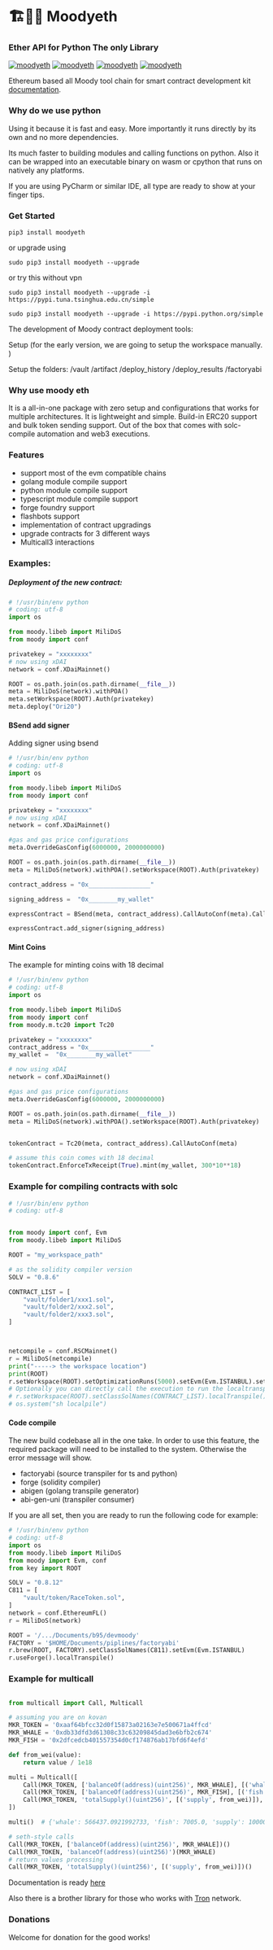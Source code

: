 # 🏗👷🏾 Moodyeth
### Ether API for Python The only Library

[![moodyeth](https://img.shields.io/pypi/v/moodyeth?style=plastic)](https://pypi.org/project/moodyeth/)
[![moodyeth](https://img.shields.io/pypi/pyversions/moodyeth.svg)](https://pypi.org/project/moodyeth/)
[![moodyeth](https://api.travis-ci.com/tokenchain/moodyeth.svg?branch=master)](https://pypi.org/project/moodyeth/)
[![moodyeth](https://img.shields.io/github/issues/tokenchain/moodyeth.svg)](https://pypi.org/project/moodyeth/)


Ethereum based all Moody tool chain for smart contract development kit [documentation](https://htmlpreview.github.io/?https://github.com/tokenchain/moodyeth/blob/main/docs/moody/index.html).

### Why do we use python
Using it because it is fast and easy. More importantly it runs directly by its own and no more dependencies.

Its much faster to building modules and calling functions on python.
Also it can be wrapped into an executable binary on wasm or cpython that runs on natively any platforms.

If you are using PyCharm or similar IDE, all type are ready to show at your finger tips.

### Get Started

`pip3 install moodyeth`

or upgrade using

`sudo pip3 install moodyeth --upgrade`

or try this without vpn

`sudo pip3 install moodyeth --upgrade -i https://pypi.tuna.tsinghua.edu.cn/simple`

`sudo pip3 install moodyeth --upgrade -i https://pypi.python.org/simple`

The development of Moody contract deployment tools:

Setup (for the early version, we are going to setup the workspace manually. )

Setup the folders:
 /vault
 /artifact
 /deploy_history
 /deploy_results
 /factoryabi

### Why use moody eth

It is a all-in-one package with zero setup and configurations that works for multiple architectures. It is lightweight and simple. Build-in ERC20 support and bulk token sending support. Out of the box that comes with solc-compile automation and web3 executions.

### Features
- support most of the evm compatible chains
- golang module compile support
- python module compile support
- typescript module compile support
- forge foundry support
- flashbots support
- implementation of contract upgradings
- upgrade contracts for 3 different ways
- Multicall3 interactions


### Examples:

##### Deployment of the new contract:

```python
# !/usr/bin/env python
# coding: utf-8
import os

from moody.libeb import MiliDoS
from moody import conf

privatekey = "xxxxxxxx"
# now using xDAI
network = conf.XDaiMainnet()

ROOT = os.path.join(os.path.dirname(__file__))
meta = MiliDoS(network).withPOA()
meta.setWorkspace(ROOT).Auth(privatekey)
meta.deploy("Ori20")

```

#### BSend add signer
Adding signer using bsend

```python
# !/usr/bin/env python
# coding: utf-8
import os

from moody.libeb import MiliDoS
from moody import conf

privatekey = "xxxxxxxx"
# now using xDAI
network = conf.XDaiMainnet()

#gas and gas price configurations
meta.OverrideGasConfig(6000000, 2000000000)

ROOT = os.path.join(os.path.dirname(__file__))
meta = MiliDoS(network).withPOA().setWorkspace(ROOT).Auth(privatekey)

contract_address = "0x_________________"

signing_address =  "0x________my_wallet"

expressContract = BSend(meta, contract_address).CallAutoConf(meta).CallDebug(True)

expressContract.add_signer(signing_address)

```

#### Mint Coins
The example for minting coins with 18 decimal

```python
# !/usr/bin/env python
# coding: utf-8
import os

from moody.libeb import MiliDoS
from moody import conf
from moody.m.tc20 import Tc20

privatekey = "xxxxxxxx"
contract_address = "0x_________________"
my_wallet =  "0x________my_wallet"

# now using xDAI
network = conf.XDaiMainnet()

#gas and gas price configurations
meta.OverrideGasConfig(6000000, 2000000000)

ROOT = os.path.join(os.path.dirname(__file__))
meta = MiliDoS(network).withPOA().setWorkspace(ROOT).Auth(privatekey)


tokenContract = Tc20(meta, contract_address).CallAutoConf(meta)

# assume this coin comes with 18 decimal
tokenContract.EnforceTxReceipt(True).mint(my_wallet, 300*10**18)

```


### Example for compiling contracts with solc
```python
# !/usr/bin/env python
# coding: utf-8


from moody import conf, Evm
from moody.libeb import MiliDoS

ROOT = "my_workspace_path"

# as the solidity compiler version
SOLV = "0.8.6"

CONTRACT_LIST = [
    "vault/folder1/xxx1.sol",
    "vault/folder2/xxx2.sol",
    "vault/folder2/xxx3.sol",
]



netcompile = conf.RSCMainnet()
r = MiliDoS(netcompile)
print("-----> the workspace location")
print(ROOT)
r.setWorkspace(ROOT).setOptimizationRuns(5000).setEvm(Evm.ISTANBUL).setClassSolNames(CONTRACT_LIST).remoteCompile(SOLV).localTranspile()
# Optionally you can directly call the execution to run the localtranspile
# r.setWorkspace(ROOT).setClassSolNames(CONTRACT_LIST).localTranspile()
# os.system("sh localpile")

```

#### Code compile

The new build codebase all in the one take. In order to use this feature, the required package will need to be installed to the system. Otherwise the error message will show.

- factoryabi (source transpiler for ts and python)
- forge (solidity compiler)
- abigen (golang transpile generator)
- abi-gen-uni (transpiler consumer)

If you are all set, then you are ready to run the following code for example:


```python
# !/usr/bin/env python
# coding: utf-8
import os
from moody.libeb import MiliDoS
from moody import Evm, conf
from key import ROOT

SOLV = "0.8.12"
C811 = [
    "vault/token/RaceToken.sol",
]
network = conf.EthereumFL()
r = MiliDoS(network)

ROOT = '/.../Documents/b95/devmoody'
FACTORY = '$HOME/Documents/piplines/factoryabi'
r.brew(ROOT, FACTORY).setClassSolNames(C811).setEvm(Evm.ISTANBUL)
r.useForge().localTranspile()


```



### Example for multicall

```python

from multicall import Call, Multicall

# assuming you are on kovan
MKR_TOKEN = '0xaaf64bfcc32d0f15873a02163e7e500671a4ffcd'
MKR_WHALE = '0xdb33dfd3d61308c33c63209845dad3e6bfb2c674'
MKR_FISH = '0x2dfcedcb401557354d0cf174876ab17bfd6f4efd'

def from_wei(value):
    return value / 1e18

multi = Multicall([
    Call(MKR_TOKEN, ['balanceOf(address)(uint256)', MKR_WHALE], [('whale', from_wei)]),
    Call(MKR_TOKEN, ['balanceOf(address)(uint256)', MKR_FISH], [('fish', from_wei)]),
    Call(MKR_TOKEN, 'totalSupply()(uint256)', [('supply', from_wei)]),
])

multi()  # {'whale': 566437.0921992733, 'fish': 7005.0, 'supply': 1000003.1220798912}

# seth-style calls
Call(MKR_TOKEN, ['balanceOf(address)(uint256)', MKR_WHALE])()
Call(MKR_TOKEN, 'balanceOf(address)(uint256)')(MKR_WHALE)
# return values processing
Call(MKR_TOKEN, 'totalSupply()(uint256)', [('supply', from_wei)])()

```
Documentation is ready [here](https://htmlpreview.github.io/?https://github.com/tokenchain/moodyeth/blob/main/docs/moody/index.html)

Also there is a brother library for those who works with [Tron](https://github.com/tokenchain/tronpytool) network.

### Donations

Welcome for donation for the good works!